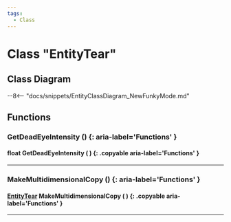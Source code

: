 ```yaml
---
tags:
  - Class
---
```

# Class "EntityTear"

## Class Diagram
--8<-- "docs/snippets/EntityClassDiagram_NewFunkyMode.md"
## Functions

### GetDeadEyeIntensity () {: aria-label='Functions' }
#### float GetDeadEyeIntensity ( ) {: .copyable aria-label='Functions' }

___
### MakeMultidimensionalCopy () {: aria-label='Functions' }
#### [EntityTear](EntityTear.md) MakeMultidimensionalCopy ( ) {: .copyable aria-label='Functions' }

___
